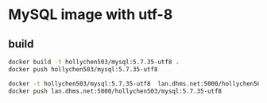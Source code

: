 # MySQL image with utf-8

## build

```bash
docker build -t hollychen503/mysql:5.7.35-utf8 .
docker push hollychen503/mysql:5.7.35-utf8

docker -t hollychen503/mysql:5.7.35-utf8  lan.dhms.net:5000/hollychen503/mysql:5.7.35-utf8
docker push lan.dhms.net:5000/hollychen503/mysql:5.7.35-utf8
```
